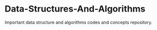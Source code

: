 # Data-Structures-And-Algorithms
Important data structure and algorithms codes and concepts repository. 
